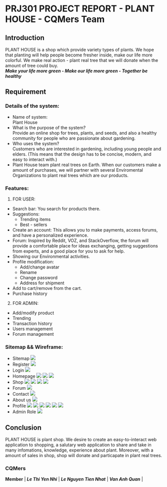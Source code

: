 # PRJ301 PROJECT REPORT - PLANT HOUSE - CQMers Team

## Introduction
PLANT HOUSE is a shop which provide variety types of plants. We hope that planting will help people become fresher inside, make our life more colorful. We make real action - plant real tree that we will donate when the amount of tree could buy.<br>
***Make your life more green - Make our life more green - Together be healthy***
## Requirement

### Details of the system:
- Name of system:<br> Plant House
- What is the purpose of the system?<br>
Provide an online shop for trees, plants, and seeds, and also a healthy community for people 
who are passionate about gardening.
- Who uses the system?<br>
Customers who are interested in gardening, including young people and elders.
(This means that the design has to be concise, modern, and easy to interact with.) 
- Plant House team plant real trees on Earth. When our customers make a amount of purchases, we will partner with several Enviromental Organizations to plant real trees which are our products. 

### Features:
1. FOR USER:
- Search bar: 
You search for products there.
- Suggestions:
    - Trending items
    - Best - sellers
- Create an account: 
This allows you to make payments, access forums, and have a personalized experience.
- Forum: 
Inspired by Reddit, VOZ, and StackOverflow, the forum will provide a comfortable place for ideas exchanging, getting suggestions from experts, and a good place for you to ask for help. 
- Showing our Environmental activities.
- Profile modification:
    - Add/change avatar
    - Rename
    - Change password
    - Address for shipment
- Add to cart/remove from the cart.
- Purchase history
2. FOR ADMIN:
- Add/modify product
- Trending
- Transaction history
- Users management
- Forum management

### Sitemap && Wireframe:
- Sitemap
![](ShopDiagram.drawio.png)
- Register
![](Wireframe/register.png)
- Login
![](Wireframe/login.png)
- Homepage
![](\Wireframe\homepage.png)
![](Wireframe\homepage02.png)
![](Wireframe\homepage03.png)
- Shop
![](Wireframe\shop.png)
![](Wireframe\shop02.png)
![](Wireframe\productDetail.png)
![](Wireframe\bill.png)
- Forum
![](Wireframe\forum.png)
- Contact
![](Wireframe\contact.png)
- About us
![](Wireframe\aboutUs.png)
- Profile
![](Wireframe\profile01.png)
![](Wireframe\profile02-edit.png)
![](Wireframe\profile03-changepassword.png)
![](Wireframe\profile04-purchaseHistory.png)
![](Wireframe\profile04-purchaseHistory-detail.png)
![](Wireframe\profile05-point.png)
- Admin Role
![](Wireframe\admin.png)
## Conclusion
PLANT HOUSE is plant shop. We desire to create an easy-to-interact web application to shopping, a salutary web application to share and take in many infomations, knowledge, experience about plant.
Moreover, with a amount of sales in shop, shop will donate and particapate in plant real trees.
### CQMers 
**Member**
| ***Le Thi Yen Nhi*** | 
 ***Le Nguyen Tien Nhat*** |
 ***Van Anh Quan*** |

